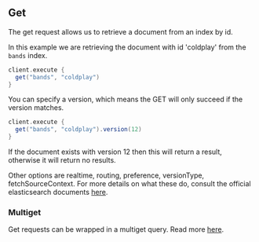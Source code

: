 ## Get

The get request allows us to retrieve a document from an index by id.

In this example we are retrieving the document with id 'coldplay' from the `bands` index.

```scala
client.execute {
  get("bands", "coldplay")
}
```
You can specify a version, which means the GET will only succeed if the version matches.

```scala
client.execute {
  get("bands", "coldplay").version(12)
}
```

If the document exists with version 12 then this will return a result, otherwise it will return no results.

Other options are realtime, routing, preference, versionType, fetchSourceContext. For more details on what these do, consult the official elasticsearch documents [here](http://www.elasticsearch.org/guide/en/elasticsearch/reference/master/docs-get.html).

### Multiget

Get requests can be wrapped in a multiget query. Read more [here](multiget.md).
